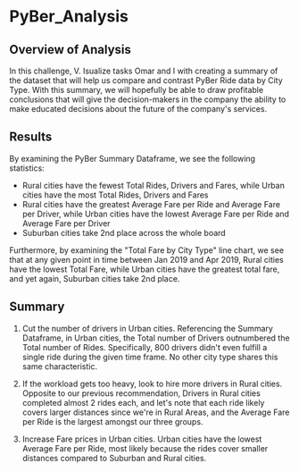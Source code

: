 # PyBer_Analysis

## Overview of Analysis
In this challenge, V. Isualize tasks Omar and I with creating a summary of the dataset that will help us compare and contrast PyBer Ride data by City Type. With this summary, we will hopefully be able to draw profitable conclusions that will give the decision-makers in the company the ability to make educated decisions about the future of the company's services. 

## Results
By examining the PyBer Summary Dataframe, we see the following statistics:

- Rural cities have the fewest Total Rides, Drivers and Fares, while Urban cities have the most Total Rides, Drivers and Fares
- Rural cities have the greatest Average Fare per Ride and Average Fare per Driver, while Urban cities have the lowest Average Fare per Ride and Average Fare per Driver
- Suburban cities take 2nd place across the whole board

Furthermore, by examining the "Total Fare by City Type" line chart, we see that at any given point in time between Jan 2019 and Apr 2019, Rural cities have the lowest Total Fare, while Urban cities have the greatest total fare, and yet again, Suburban cities take 2nd place. 

## Summary
1. Cut the number of drivers in Urban cities. Referencing the Summary Dataframe, in Urban cities, the Total number of Drivers outnumbered the Total number of Rides. Specifically, 800 drivers didn't even fulfill a single ride during the given time frame. No other city type shares this same characteristic. 

2. If the workload gets too heavy, look to hire more drivers in Rural cities. Opposite to our previous recommendation, Drivers in Rural cities completed almost 2 rides each, and let's note that each ride likely covers larger distances since we're in Rural Areas, and the Average Fare per Ride is the largest amongst our three groups.
 
3. Increase Fare prices in Urban cities. Urban cities have the lowest Average Fare per Ride, 
most likely because the rides cover smaller distances compared to Suburban and Rural cities. 
